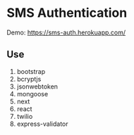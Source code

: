 
# SMS Authentication

Demo: https://sms-auth.herokuapp.com/

## Use
1. bootstrap
2. bcryptjs
3. jsonwebtoken
4. mongoose
5. next
6. react
7. twilio
8. express-validator
